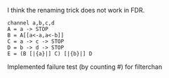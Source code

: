 I think the renaming trick does not work in FDR.
```csp
channel a,b,c,d
A = a -> STOP
B = A[[a<-a,a<-b]]
C = a -> c -> STOP
D = b -> d -> STOP
E = (B [|{a}|] C) [|{b}|] D
```

Implemented failure test (by counting #) for filterchan